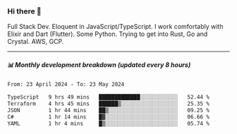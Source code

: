 ### Hi there 👋

Full Stack Dev. Eloquent in JavaScript/TypeScript. I work comfortably with Elixir and Dart (Flutter). Some Python. Trying to get into Rust, Go and Crystal. AWS, GCP.

***

##### 📊 Monthly development breakdown (updated every 8 hours)

<!--START_SECTION:waka-->

```txt
From: 23 April 2024 - To: 23 May 2024

TypeScript   9 hrs 49 mins   █████████████░░░░░░░░░░░░   52.44 %
Terraform    4 hrs 45 mins   ██████▒░░░░░░░░░░░░░░░░░░   25.35 %
JSON         1 hr 44 mins    ██▒░░░░░░░░░░░░░░░░░░░░░░   09.25 %
C#           1 hr 14 mins    █▓░░░░░░░░░░░░░░░░░░░░░░░   06.66 %
YAML         1 hr 4 mins     █▒░░░░░░░░░░░░░░░░░░░░░░░   05.74 %
```

<!--END_SECTION:waka-->
